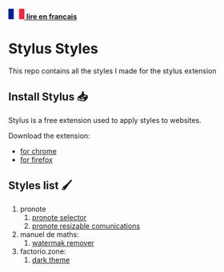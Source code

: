 [![france](./images/fr_32.png) **lire en francais**](./README.fr.md)

# Stylus Styles

This repo contains all the styles I made for the stylus extension

## Install Stylus 📥

Stylus is a free extension used to apply styles to websites.

Download the extension:

- [for chrome](https://chrome.google.com/webstore/detail/stylus/clngdbkpkpeebahjckkjfobafhncgmne?hl=fr)
- [for firefox](https://addons.mozilla.org/fr/firefox/addon/styl-us/)

## Styles list 🖌️

1. pronote
   1. [pronote selector](./styles/pronote/selector)
   2. [pronote resizable comunications](./styles/pronote/resizer)
2. manuel de maths:
   1. [watermak remover](./styles/maths_manual_watermark)
3. factorio.zone:
   1. [dark theme](./styles/maths_manual_watermark)
